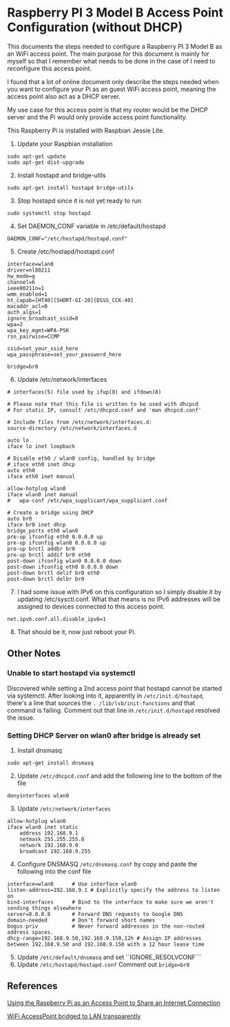 # Raspberry PI 3 Model B Access Point Configuration (without DHCP)
This documents the steps needed to configure a Raspberry PI 3 Model B as an WiFi access point.  The main purpose for this document is mainly for myself so that I remember what needs to be done in the case of I need to reconfigure this access point.

I found that a lot of online document only describe the steps needed when you want to configure your Pi as an guest WiFi access point, meaning the access point also act as a DHCP server.

My use case for this access point is that my router would be the DHCP server and the Pi would only provide access point functionality.

This Raspberry Pi is installed with Raspbian Jessie Lite.

1. Update your Raspbian installation
```
sudo apt-get update
sudo apt-get dist-upgrade
```

2. Install hostapd and bridge-utils
```
sudo apt-get install hostapd bridge-utils
```
3. Stop hostapd since it is not yet ready to run
```
sudo systemctl stop hostapd
```

4. Set DAEMON_CONF variable in /etc/default/hostapd
```
DAEMON_CONF="/etc/hostapd/hostapd.conf"
```

5. Create /etc/hostapd/hostapd.conf
```
interface=wlan0
driver=nl80211
hw_mode=g
channel=6
ieee80211n=1
wmm_enabled=1
ht_capab=[HT40][SHORT-GI-20][DSSS_CCK-40]
macaddr_acl=0
auth_algs=1
ignore_broadcast_ssid=0
wpa=2
wpa_key_mgmt=WPA-PSK
rsn_pairwise=CCMP

ssid=set_your_ssid_here
wpa_passphrase=set_your_password_here

bridge=br0
```

6. Update /etc/network/interfaces
```
# interfaces(5) file used by ifup(8) and ifdown(8)

# Please note that this file is written to be used with dhcpcd
# For static IP, consult /etc/dhcpcd.conf and 'man dhcpcd.conf'

# Include files from /etc/network/interfaces.d:
source-directory /etc/network/interfaces.d

auto lo
iface lo inet loopback

# Disable eth0 / wlan0 config, handled by bridge
# iface eth0 inet dhcp
auto eth0
iface eth0 inet manual

allow-hotplug wlan0
iface wlan0 inet manual
#   wpa-conf /etc/wpa_supplicant/wpa_supplicant.conf

# Create a bridge using DHCP
auto br0
iface br0 inet dhcp
bridge_ports eth0 wlan0
pre-up ifconfig eth0 0.0.0.0 up
pre-up ifconfig wlan0 0.0.0.0 up
pre-up brctl addbr br0
pre-up brctl addif br0 eth0
post-down ifconfig wlan0 0.0.0.0 down
post-down ifconfig eth0 0.0.0.0 down
post-down brctl delif br0 eth0
post-down brctl delbr br0
```

7. I had some issue with IPv6 on this configuration so I simply disable it by updating /etc/sysctl.conf.  What that means is no IPv6 addresses will be assigned to devices connected to this access point.
```
net.ipv6.conf.all.disable_ipv6=1
```

8. That should be it, now just reboot your Pi.

## Other Notes
### Unable to start hostapd via systemctl
Discovered while setting a 2nd access point that hostapd cannot be started via systemctl.  After looking into it, apparently in ```/etc/init.d/hostapd```, there's a line that sources the ```. /lib/lsb/init-functions``` and that command is failing.  Comment out that line in ```/etc/init.d/hostapd``` resolved the issue.
### Setting DHCP Server on wlan0 after bridge is already set
1. Install dnsmasq
```
sudo apt-get install dnsmasq
```
2. Update ```/etc/dhcpcd.conf``` and add the following line to the bottom of the file
```
denyinterfaces wlan0
```
3. Update ```/etc/network/interfaces```
```
allow-hotplug wlan0  
iface wlan0 inet static  
    address 192.168.9.1
    netmask 255.255.255.0
    network 192.168.9.0
    broadcast 192.168.9.255
```
4. Configure DNSMASQ ```/etc/dnsmasq.conf``` by copy and paste the following into the conf file
```
interface=wlan0      # Use interface wlan0  
listen-address=192.168.9.1 # Explicitly specify the address to listen on  
bind-interfaces      # Bind to the interface to make sure we aren't sending things elsewhere  
server=8.8.8.8       # Forward DNS requests to Google DNS  
domain-needed        # Don't forward short names  
bogus-priv           # Never forward addresses in the non-routed address spaces.  
dhcp-range=192.168.9.50,192.168.9.150,12h # Assign IP addresses between 192.168.9.50 and 192.168.9.150 with a 12 hour lease time
```
5. Update ```/etc/default/dnsmasq``` and set ``IGNORE_RESOLVCONF```
6. Update ```/etc/hostapd/hostapd.conf```
Comment out ```bridge=br0```

## References
[Using the Raspberry Pi as an Access Point to Share an Internet Connection](https://www.raspberrypi.org/documentation/configuration/wireless/access-point.md)

[WiFi AccessPoint bridged to LAN transparently](https://raspberrypi.stackexchange.com/questions/14318/wifi-accesspoint-bridged-to-lan-transparently)

